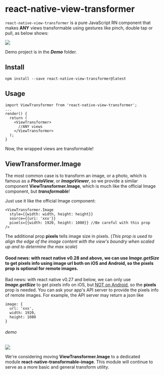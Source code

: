 # react-native-view-transformer

`react-native-view-transformer` is a pure JavaScript RN component that makes **ANY** views transformable using gestures like pinch, double tap or pull, as below shows:

![](https://raw.githubusercontent.com/yoaicom/react-native-demo/react-native-view-transformer/resources/1.gif)

Demo project is in the ***Demo*** folder.

## Install

`npm install --save react-native-view-transformer@latest`

## Usage

```
import ViewTransformer from 'react-native-view-transformer';
...
render() {
  return (
  	<ViewTransformer>
	  //ANY views
	</ViewTransformer>
  );
}
```

Now, the wrapped views are transformable!

## ViewTransformer.Image

The most common case is to transform an image, or a photo, which is famous as a ***PhotoView***, or ***ImageViewer***, so we provide a similar component **ViewTransformer.Image**, which is much like the official Image component, but ***transformable***!

 Just use it like the official Image component:

```
<ViewTransformer.Image
  style={{width: width, height: height}}
  source={{uri: 'xxx'}}
  pixels={{width: 1920, height: 1080}} //Be careful with this prop
/>
```

The additional prop **pixels** tells image size in pixels. (*This prop is used to align the edge of the image content with the view's boundry when scaled up and to determine the max scale*)

#### Good news: with react native v0.28 and above, we can use ***Image.getSize*** to get pixels info using image url both on iOS and Android, so the **pixels** prop is **optional** for remote images.

Bad news: with react native v0.27 and below, we can only use ***Image.getSize*** to get pixels info on iOS, but [NOT on Android](https://github.com/facebook/react-native/issues/5838), so the **pixels** prop is needed. You can ask your app's API server to provide  the pixels info of remote images. For example, the API server may return a json like

```
image: {
  url: 'xxx',
  width: 1920,
  height: 1080
}
```

###### demo

![](https://raw.githubusercontent.com/yoaicom/react-native-demo/react-native-view-transformer/resources/2.gif)



We're considering moving **ViewTransformer.Image** to a dedicated module **react-native-transformable-image**.
This module will continue to serve as a more basic and general transform utility.





